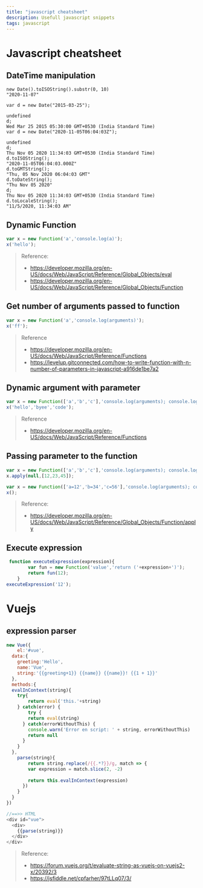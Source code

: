 ```yaml
---
title: "javascript cheatsheet"
description: Usefull javascript snippets
tags: javascript
---
```


# Javascript cheatsheet


## DateTime manipulation

```
new Date().toISOString().substr(0, 10)
"2020-11-07"

var d = new Date("2015-03-25");

undefined
d;
Wed Mar 25 2015 05:30:00 GMT+0530 (India Standard Time)
var d = new Date("2020-11-05T06:04:03Z");

undefined
d;
Thu Nov 05 2020 11:34:03 GMT+0530 (India Standard Time)
d.toISOString();
"2020-11-05T06:04:03.000Z"
d.toGMTString();
"Thu, 05 Nov 2020 06:04:03 GMT"
d.toDateString();
"Thu Nov 05 2020"
d;
Thu Nov 05 2020 11:34:03 GMT+0530 (India Standard Time)
d.toLocaleString();
"11/5/2020, 11:34:03 AM"

```


## Dynamic Function
```javascript
var x = new Function('a','console.log(a)');
x('hello');
```
> Reference:
> * https://developer.mozilla.org/en-US/docs/Web/JavaScript/Reference/Global_Objects/eval
> * https://developer.mozilla.org/en-US/docs/Web/JavaScript/Reference/Global_Objects/Function

## Get number of arguments passed to function
```javascript
var x = new Function('a','console.log(arguments)');
x('ff');
```
> Reference
> * https://developer.mozilla.org/en-US/docs/Web/JavaScript/Reference/Functions
> * https://levelup.gitconnected.com/how-to-write-function-with-n-number-of-parameters-in-javascript-a916de1be7a2

## Dynamic argument with parameter
```javascript
var x = new Function(['a','b','c'],'console.log(arguments); console.log(a+"==>"+b+"==>"+c);');
x('hello','byee','code');
```
> Reference
> * https://developer.mozilla.org/en-US/docs/Web/JavaScript/Reference/Functions

## Passing parameter to the function
```javascript
var x = new Function(['a','b','c'],'console.log(arguments); console.log(a+"==>"+b+"==>"+c);');
x.apply(null,[12,23,45]);
```
```javascript
var x = new Function(['a=12','b=34','c=56'],'console.log(arguments); console.log(a+"==>"+b+"==>"+c);');
x();
```
> Reference:
> * https://developer.mozilla.org/en-US/docs/Web/JavaScript/Reference/Global_Objects/Function/apply


## Execute expression
```javascript
 function executeExpression(expression){
        var fun = new Function('value','return ('+expression+')');
        return fun(12);
    }
executeExpression('12');
```



#  Vuejs
## expression parser

```javascript
new Vue({
	el:'#vue',
  data:{
  	greeting:'Hello',
    name:'Vue',
    string:'{{greeting+1}} {{name}} {{name}}! {{1 + 1}}'
  },
  methods:{
  evalInContext(string){
    try{
    	return eval('this.'+string)
    } catch(error) {
    	try {
      	return eval(string)
      } catch(errorWithoutThis) {
      	console.warn('Error en script: ' + string, errorWithoutThis)
      	return null
      }
    }
  },
  	parse(string){
    	return string.replace(/{{.*?}}/g, match => {
      	var expression = match.slice(2, -2)
        
        return this.evalInContext(expression)       
      })
    }
  }
})

//==>> HTML
<div id="vue">
  <div>
    {{parse(string)}}
  </div>
</div>

```


> Reference:
> * https://forum.vuejs.org/t/evaluate-string-as-vuejs-on-vuejs2-x/20392/3
> * https://jsfiddle.net/cpfarher/97tLLq07/3/


